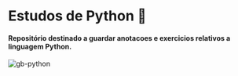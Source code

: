 # Estudos  de  Python :snake:

#### Repositório destinado a guardar  anotacoes e exercicios relativos a linguagem Python.

![gb-python](https://user-images.githubusercontent.com/93268955/158735645-80de716f-a8ca-44ad-aad6-84f864e432ec.png)


##
